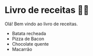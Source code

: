 # Livro de receitas :man_cook:

Olá! Bem vindo ao livro de receitas.

- Batata recheada
- Pizza de Bacon
- Chocolate quente
- Macarrão
